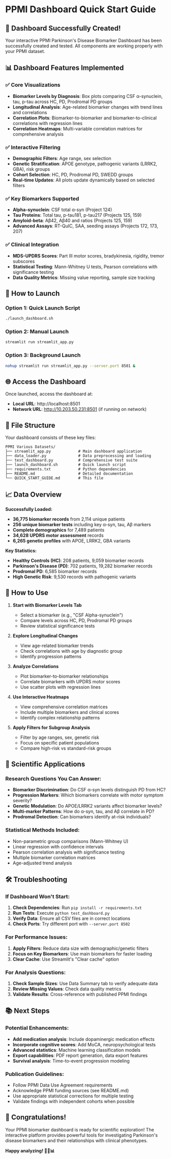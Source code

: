 # PPMI Dashboard Quick Start Guide

## 🎉 Dashboard Successfully Created!

Your interactive PPMI Parkinson's Disease Biomarker Dashboard has been successfully created and tested. All components are working properly with your PPMI dataset.

## 📊 Dashboard Features Implemented

### ✅ Core Visualizations
- **Biomarker Levels by Diagnosis**: Box plots comparing CSF α-synuclein, tau, p-tau across HC, PD, Prodromal PD groups
- **Longitudinal Analysis**: Age-related biomarker changes with trend lines and correlations
- **Correlation Plots**: Biomarker-to-biomarker and biomarker-to-clinical correlations with regression lines
- **Correlation Heatmaps**: Multi-variable correlation matrices for comprehensive analysis

### ✅ Interactive Filtering
- **Demographic Filters**: Age range, sex selection
- **Genetic Stratification**: APOE genotype, pathogenic variants (LRRK2, GBA), risk groups
- **Cohort Selection**: HC, PD, Prodromal PD, SWEDD groups
- **Real-time Updates**: All plots update dynamically based on selected filters

### ✅ Key Biomarkers Supported
- **Alpha-synuclein**: CSF total α-syn (Project 124)
- **Tau Proteins**: Total tau, p-tau181, p-tau217 (Projects 125, 159)
- **Amyloid-beta**: Aβ42, Aβ40 and ratios (Projects 125, 159)
- **Advanced Assays**: RT-QuIC, SAA, seeding assays (Projects 172, 173, 207)

### ✅ Clinical Integration  
- **MDS-UPDRS Scores**: Part III motor scores, bradykinesia, rigidity, tremor subscores
- **Statistical Testing**: Mann-Whitney U tests, Pearson correlations with significance testing
- **Data Quality Metrics**: Missing value reporting, sample size tracking

## 🚀 How to Launch

### Option 1: Quick Launch Script
```bash
./launch_dashboard.sh
```

### Option 2: Manual Launch
```bash
streamlit run streamlit_app.py
```

### Option 3: Background Launch
```bash
nohup streamlit run streamlit_app.py --server.port 8501 &
```

## 🌐 Access the Dashboard

Once launched, access the dashboard at:
- **Local URL**: http://localhost:8501
- **Network URL**: http://10.203.50.231:8501 (if running on network)

## 📁 File Structure

Your dashboard consists of these key files:

```
PPMI Various Datasets/
├── streamlit_app.py            # Main dashboard application
├── data_loader.py              # Data preprocessing and loading
├── test_dashboard.py           # Comprehensive test suite
├── launch_dashboard.sh         # Quick launch script
├── requirements.txt            # Python dependencies
├── README.md                   # Detailed documentation
└── QUICK_START_GUIDE.md        # This file
```

## 📈 Data Overview

**Successfully Loaded:**
- **36,775 biomarker records** from 2,114 unique patients
- **256 unique biomarker tests** including key α-syn, tau, Aβ markers
- **Complete demographics** for 7,489 patients
- **34,628 UPDRS motor assessment** records
- **6,265 genetic profiles** with APOE, LRRK2, GBA variants

**Key Statistics:**
- **Healthy Controls (HC)**: 208 patients, 9,059 biomarker records
- **Parkinson's Disease (PD)**: 702 patients, 19,282 biomarker records  
- **Prodromal PD**: 6,585 biomarker records
- **High Genetic Risk**: 9,530 records with pathogenic variants

## 🎯 How to Use

1. **Start with Biomarker Levels Tab**
   - Select a biomarker (e.g., "CSF Alpha-synuclein")
   - Compare levels across HC, PD, Prodromal PD groups
   - Review statistical significance tests

2. **Explore Longitudinal Changes**
   - View age-related biomarker trends
   - Check correlations with age by diagnostic group
   - Identify progression patterns

3. **Analyze Correlations**
   - Plot biomarker-to-biomarker relationships
   - Correlate biomarkers with UPDRS motor scores
   - Use scatter plots with regression lines

4. **Use Interactive Heatmaps**  
   - View comprehensive correlation matrices
   - Include multiple biomarkers and clinical scores
   - Identify complex relationship patterns

5. **Apply Filters for Subgroup Analysis**
   - Filter by age ranges, sex, genetic risk
   - Focus on specific patient populations
   - Compare high-risk vs standard-risk groups

## 🔬 Scientific Applications

### Research Questions You Can Answer:
- **Biomarker Discrimination**: Do CSF α-syn levels distinguish PD from HC?
- **Progression Markers**: Which biomarkers correlate with motor symptom severity?
- **Genetic Modulation**: Do APOE/LRRK2 variants affect biomarker levels?
- **Multi-marker Patterns**: How do α-syn, tau, and Aβ correlate in PD?
- **Prodromal Detection**: Can biomarkers identify at-risk individuals?

### Statistical Methods Included:
- Non-parametric group comparisons (Mann-Whitney U)
- Linear regression with confidence intervals
- Pearson correlation analysis with significance testing
- Multiple biomarker correlation matrices
- Age-adjusted trend analysis

## 🛠️ Troubleshooting

### If Dashboard Won't Start:
1. **Check Dependencies**: Run `pip install -r requirements.txt`
2. **Run Tests**: Execute `python test_dashboard.py`
3. **Verify Data**: Ensure all CSV files are in correct locations
4. **Check Ports**: Try different port with `--server.port 8502`

### For Performance Issues:
1. **Apply Filters**: Reduce data size with demographic/genetic filters
2. **Focus on Key Biomarkers**: Use main biomarkers for faster loading
3. **Clear Cache**: Use Streamlit's "Clear cache" option

### For Analysis Questions:
1. **Check Sample Sizes**: Use Data Summary tab to verify adequate data
2. **Review Missing Values**: Check data quality metrics
3. **Validate Results**: Cross-reference with published PPMI findings

## 📚 Next Steps

### Potential Enhancements:
- **Add medication analysis**: Include dopaminergic medication effects
- **Incorporate cognitive scores**: Add MoCA, neuropsychological tests
- **Advanced statistics**: Machine learning classification models
- **Export capabilities**: PDF report generation, data export features
- **Survival analysis**: Time-to-event progression modeling

### Publication Guidelines:
- Follow PPMI Data Use Agreement requirements
- Acknowledge PPMI funding sources (see README.md)
- Use appropriate statistical corrections for multiple testing
- Validate findings with independent cohorts when possible

## 🎊 Congratulations!

Your PPMI biomarker dashboard is ready for scientific exploration! The interactive platform provides powerful tools for investigating Parkinson's disease biomarkers and their relationships with clinical phenotypes.

**Happy analyzing! 🧠🔬📊**
